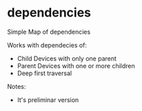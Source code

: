 # dependencies
Simple Map of dependencies


Works with dependecies of:
- Child Devices with only one parent
- Parent Devices with one or more children
- Deep first traversal


Notes: 
- It's preliminar version
